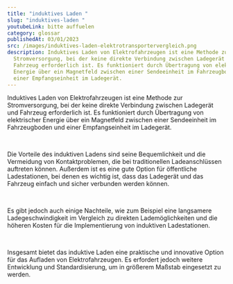 ```yaml
---
title: "induktives Laden "
slug: "induktives-laden "
youtubeLink: bitte auffuelen
category: glossar
publishedAt: 03/01/2023
src: /images/induktives-laden-elektrotransportervergleich.png
description: Induktives Laden von Elektrofahrzeugen ist eine Methode zur
  Stromversorgung, bei der keine direkte Verbindung zwischen Ladegerät und
  Fahrzeug erforderlich ist. Es funktioniert durch Übertragung von elektrischer
  Energie über ein Magnetfeld zwischen einer Sendeeinheit im Fahrzeugboden und
  einer Empfangseinheit im Ladegerät.
---
```

Induktives Laden von Elektrofahrzeugen ist eine Methode zur Stromversorgung, bei der keine direkte Verbindung zwischen Ladegerät und Fahrzeug erforderlich ist. Es funktioniert durch Übertragung von elektrischer Energie über ein Magnetfeld zwischen einer Sendeeinheit im Fahrzeugboden und einer Empfangseinheit im Ladegerät.

<br />

Die Vorteile des induktiven Ladens sind seine Bequemlichkeit und die Vermeidung von Kontaktproblemen, die bei traditionellen Ladeanschlüssen auftreten können. Außerdem ist es eine gute Option für öffentliche Ladestationen, bei denen es wichtig ist, dass das Ladegerät und das Fahrzeug einfach und sicher verbunden werden können.

<br />

Es gibt jedoch auch einige Nachteile, wie zum Beispiel eine langsamere Ladegeschwindigkeit im Vergleich zu direkten Lademöglichkeiten und die höheren Kosten für die Implementierung von induktiven Ladestationen.

<br />

Insgesamt bietet das induktive Laden eine praktische und innovative Option für das Aufladen von Elektrofahrzeugen. Es erfordert jedoch weitere Entwicklung und Standardisierung, um in größerem Maßstab eingesetzt zu werden.